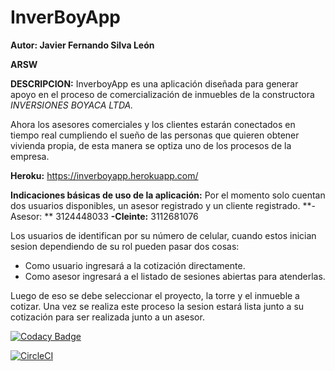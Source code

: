 # InverBoyApp

**Autor: Javier Fernando Silva León**

**ARSW**

**DESCRIPCION:**
InverboyApp es una aplicación diseñada para generar apoyo en el proceso de comercialización de inmuebles de la constructora *INVERSIONES BOYACA LTDA.* 

Ahora los asesores comerciales y los clientes estarán conectados en tiempo real cumpliendo el sueño de las personas que quieren obtener vivienda propia, de esta manera se optiza uno de los procesos de la empresa. 

**Heroku:** https://inverboyapp.herokuapp.com/

**Indicaciones básicas de uso de la aplicación:** 
Por el momento solo cuentan dos usuarios disponibles, un asesor registrado y un cliente registrado.
**-Asesor: ** 3124448033 
**-Cleinte:** 3112681076

Los usuarios de identifican por su número de celular, cuando estos inician sesion dependiendo de su rol pueden pasar dos cosas:
- Como usuario ingresará a la cotización directamente.
- Como asesor ingresará a el listado de sesiones abiertas para atenderlas.

Luego de eso se debe seleccionar el proyecto, la torre y el inmueble a cotizar. Una vez se realiza este proceso la sesion estará lista junto a su cotización para ser realizada junto a un asesor. 

[![Codacy Badge](https://api.codacy.com/project/badge/Grade/374bcf488f4c458c9fa841b515a46d7d)](https://www.codacy.com/app/javierfsilva7/InverBoyApp?utm_source=github.com&amp;utm_medium=referral&amp;utm_content=javierfsilva7/InverBoyApp&amp;utm_campaign=Badge_Grade)

[![CircleCI](https://circleci.com/gh/javierfsilva7/InverBoyApp.svg?style=svg)](https://circleci.com/gh/javierfsilva7/InverBoyApp)
